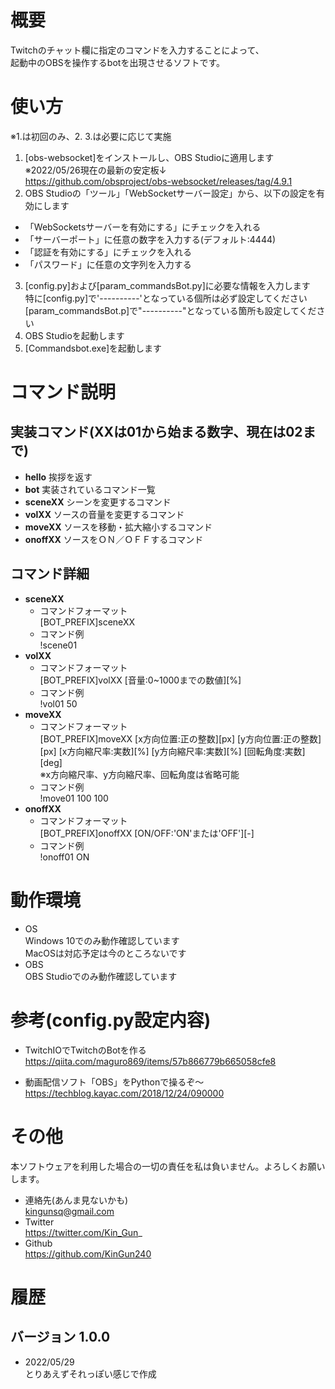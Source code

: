 # 概要
Twitchのチャット欄に指定のコマンドを入力することによって、  
起動中のOBSを操作するbotを出現させるソフトです。

# 使い方
※1.は初回のみ、2. 3.は必要に応じて実施
1. [obs-websocket]をインストールし、OBS Studioに適用します  
   ※2022/05/26現在の最新の安定板↓  
    https://github.com/obsproject/obs-websocket/releases/tag/4.9.1
2. OBS Studioの「ツール」「WebSocketサーバー設定」から、以下の設定を有効にします
 + 「WebSocketsサーバーを有効にする」にチェックを入れる
 + 「サーバーポート」に任意の数字を入力する(デフォルト:4444)
 + 「認証を有効にする」にチェックを入れる
 + 「パスワード」に任意の文字列を入力する
3. [config.py]および[param_commandsBot.py]に必要な情報を入力します  
   特に[config.py]で'----------'となっている個所は必ず設定してください  
   [param_commandsBot.p]で"----------"となっている箇所も設定してください
4. OBS Studioを起動します
5. [Commandsbot.exe]を起動します

# コマンド説明
## 実装コマンド(XXは01から始まる数字、現在は02まで)
 - **hello**
    挨拶を返す
 - **bot**
    実装されているコマンド一覧
 - **sceneXX**
    シーンを変更するコマンド
 - **volXX**
    ソースの音量を変更するコマンド
 - **moveXX**
    ソースを移動・拡大縮小するコマンド
 - **onoffXX**
    ソースをＯＮ／ＯＦＦするコマンド

## コマンド詳細
 - **sceneXX**
    + コマンドフォーマット  
     [BOT_PREFIX]sceneXX
    + コマンド例  
     !scene01
 - **volXX**
    + コマンドフォーマット  
     [BOT_PREFIX]volXX [音量:0~1000までの数値][%]
    + コマンド例  
     !vol01 50
 - **moveXX**
    + コマンドフォーマット  
     [BOT_PREFIX]moveXX [x方向位置:正の整数][px] [y方向位置:正の整数][px] [x方向縮尺率:実数][%] [y方向縮尺率:実数][%] [回転角度:実数][deg]  
     ※x方向縮尺率、y方向縮尺率、回転角度は省略可能
    + コマンド例  
     !move01 100 100
 - **onoffXX**
    + コマンドフォーマット  
     [BOT_PREFIX]onoffXX [ON/OFF:'ON'または'OFF'][-]
    + コマンド例  
     !onoff01 ON

# 動作環境
* OS  
  Windows 10でのみ動作確認しています  
  MacOSは対応予定は今のところないです
* OBS  
  OBS Studioでのみ動作確認しています

# 参考(config.py設定内容)
* TwitchIOでTwitchのBotを作る  
  https://qiita.com/maguro869/items/57b866779b665058cfe8

* 動画配信ソフト「OBS」をPythonで操るぞ～  
  https://techblog.kayac.com/2018/12/24/090000

# その他
本ソフトウェアを利用した場合の一切の責任を私は負いません。よろしくお願いします。
* 連絡先(あんま見ないかも)  
  kingunsq@gmail.com
* Twitter  
  https://twitter.com/Kin_Gun_
* Github  
  https://github.com/KinGun240

# 履歴
## バージョン 1.0.0
 - 2022/05/29  
   とりあえずそれっぽい感じで作成
